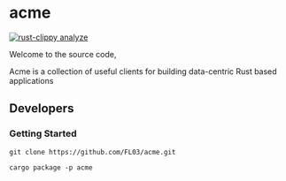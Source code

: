 # acme

[![rust-clippy analyze](https://github.com/FL03/acme/actions/workflows/rust-clippy.yml/badge.svg)](https://github.com/FL03/acme/actions/workflows/rust-clippy.yml)

Welcome to the source code,

Acme is a collection of useful clients for building data-centric Rust based applications

## Developers

### Getting Started

    git clone https://github.com/FL03/acme.git

    cargo package -p acme
    